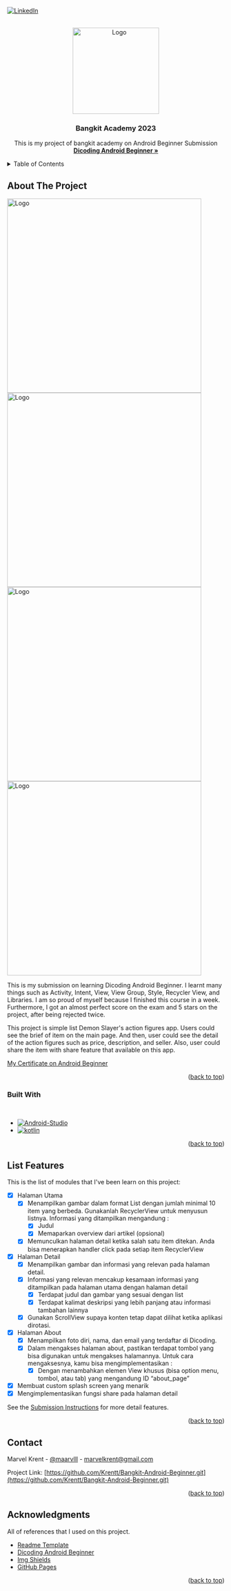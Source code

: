 <!-- Improved compatibility of back to top link: See: https://github.com/othneildrew/Best-README-Template/pull/73 -->
<a name="readme-top"></a>
<!--
*** Thanks for checking out the Best-README-Template. If you have a suggestion
*** that would make this better, please fork the repo and create a pull request
*** or simply open an issue with the tag "enhancement".
*** Don't forget to give the project a star!
*** Thanks again! Now go create something AMAZING! :D
-->

[![LinkedIn][linkedin-shield]][linkedin-url]

<!-- PROJECT LOGO -->
<br />
<div align="center">
  <a href="https://github.com/othneildrew/Best-README-Template">
    <img src="https://www.dicoding.com/blog/wp-content/uploads/2020/12/Cover.png" alt="Logo" height="200px">
  </a>

  <h3 align="center">Bangkit Academy 2023</h3>

  <p align="center">
    This is my project of bangkit academy on Android Beginner Submission
    <br />
    <a href="https://www.dicoding.com/academies/51"><strong>Dicoding Android Beginner »</strong></a>
    <br />

  </p>
</div>



<!-- TABLE OF CONTENTS -->
<details>
  <summary>Table of Contents</summary>
  <ol>
    <li>
      <a href="#about-the-project">About The Project</a>
      <ul>
        <li><a href="#built-with">Built With</a></li>
      </ul>
    </li>
    <li><a href="#roadmap">Roadmap</a></li>
    <li><a href="#contact">Contact</a></li>
    <li><a href="#acknowledgments">Acknowledgments</a></li>
  </ol>
</details>



<!-- ABOUT THE PROJECT -->
## About The Project

<img src="https://drive.google.com/uc?id=1X1Z9wCo5fo863VLQAeHeOz-1aoZ0GjOM" alt="Logo" height="450px">
<img src="https://drive.google.com/uc?id=10ClPErV4jNuxhUNGDh5Y2-h5ZOkeQ4Md" alt="Logo" height="450px">
<img src="https://drive.google.com/uc?id=1xKknC-u1bm64yiuwQBSyVxJi6fpQQgWS" alt="Logo" height="450px">
<img src="https://drive.google.com/uc?id=1T_Y6OTcY_250Jz411r87TNuf2G-IiK1F" alt="Logo" height="450px">

<br>

This is my submission on learning Dicoding Android Beginner. I learnt many things such as Activity, Intent, View, View Group, Style, Recycler View, and Libraries. I am so proud of myself because I finished this course in a week. Furthermore, I got an almost perfect score on the exam and 5 stars on the project, after being rejected twice.

This project is simple list Demon Slayer's action figures app. Users could see the brief of item on the main page. And then, user could see the detail of the action figures such as price, description, and seller. Also, user could share the item with share feature that available on this app. 

[My Certificate on Android Beginner](https://www.dicoding.com/certificates/6RPN6279QP2M)

<p align="right">(<a href="#readme-top">back to top</a>)</p>



### Built With

<br>

* [![Android-Studio][Android-Studio]][android-url]
* [![kotlin][kotlin]][kotlin-url]

<p align="right">(<a href="#readme-top">back to top</a>)</p>


<!-- ROADMAP -->
## List Features
This is the list of modules that I've been learn on this project: 

- [x] Halaman Utama
    - [x] Menampilkan gambar dalam format List dengan jumlah minimal 10 item yang berbeda. Gunakanlah RecyclerView untuk menyusun listnya. Informasi yang ditampilkan mengandung :
        - [x] Judul
        - [x] Memaparkan overview dari artikel (opsional)
    - [x] Memunculkan halaman detail ketika salah satu item ditekan. Anda bisa menerapkan handler click pada setiap item RecyclerView
- [x] Halaman Detail
    - [x] Menampilkan gambar dan informasi yang relevan pada halaman detail. 
    - [x] Informasi yang relevan mencakup kesamaan informasi yang ditampilkan pada halaman utama dengan halaman detail
        - [x] Terdapat judul dan gambar yang sesuai dengan list
        - [x] Terdapat kalimat deskripsi yang lebih panjang atau informasi tambahan lainnya
    - [x] Gunakan ScrollView supaya konten tetap dapat dilihat ketika aplikasi dirotasi.
- [x] Halaman About
    - [x] Menampilkan foto diri, nama, dan email yang terdaftar di Dicoding.
    - [x] Dalam mengakses halaman about, pastikan terdapat tombol yang bisa digunakan untuk mengakses halamannya. Untuk cara mengaksesnya, kamu bisa mengimplementasikan :
        - [x] Dengan menambahkan elemen View khusus (bisa option menu, tombol, atau tab) yang mengandung ID “about_page”
- [x] Membuat custom splash screen yang menarik
- [x] Mengimplementasikan fungsi share pada halaman detail

See the [Submission Instructions](https://www.dicoding.com/academies/51/tutorials/1247/submission-guidance) for more detail features.

<p align="right">(<a href="#readme-top">back to top</a>)</p>


<!-- CONTACT -->
## Contact

Marvel Krent - [@maarvlll](https://instagram.com/maarvlll) - marvelkrent@gmail.com

Project Link: [https://github.com/Krentt/Bangkit-Android-Beginner.git](https://github.com/Krentt/Bangkit-Android-Beginner.git)

<p align="right">(<a href="#readme-top">back to top</a>)</p>



<!-- ACKNOWLEDGMENTS -->
## Acknowledgments

All of references that I used on this project.

* [Readme Template](https://github.com/othneildrew/Best-README-Template)
* [Dicoding Android Beginner](https://www.dicoding.com/academies/52)
* [Img Shields](https://shields.io)
* [GitHub Pages](https://pages.github.com)

<p align="right">(<a href="#readme-top">back to top</a>)</p>



<!-- MARKDOWN LINKS & IMAGES -->
[Android-Studio]: https://img.shields.io/badge/Android%20Studio-FFFFF?style=for-the-badge&logo=androidstudio&logoColor=white
[android-url]: https://developer.android.com/studio?gclid=Cj0KCQjw_r6hBhDdARIsAMIDhV86-LeJv3sRyko35XMIClQvtthXhuqiCzBEN9XQ-DjOefw0T0JS1ysaAo9LEALw_wcB&gclsrc=aw.ds
[kotlin]: https://img.shields.io/badge/Kotlin-563D7C?style=for-the-badge&logo=kotlin&logoColor=white
[kotlin-url]: https://kotlinlang.org/
[linkedin-shield]: https://img.shields.io/badge/-LinkedIn-black.svg?style=for-the-badge&logo=linkedin&colorB=555
[linkedin-url]: https://linkedin.com/in/marvelkrent